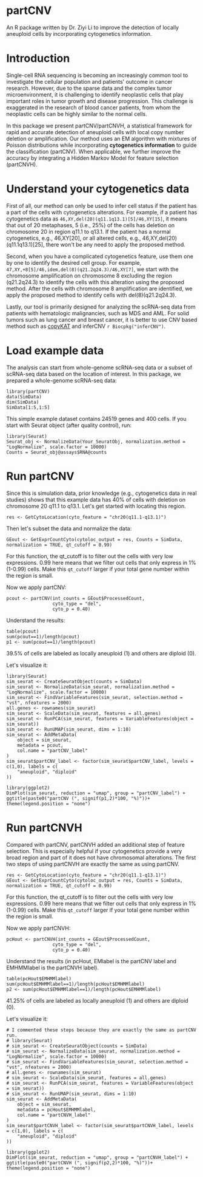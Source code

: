 # partCNV
An R package written by Dr. Ziyi Li to improve the detection of locally aneuploid cells by incorporating cytogenetics information.

# Introduction

Single-cell RNA sequencing is becoming an increasingly common tool to investigate the cellular population and patients' outcome in cancer research. However, due to the sparse data and the complex tumor microenvironment, it is challenging to identify neoplastic cells that play important roles in tumor growth and disease progression. This challenge is exaggerated in the research of blood cancer patients, from whom the neoplastic cells can be highly similar to the normal cells.

In this package we present partCNV/partCNVH, a statistical framework for rapid and accurate detection of aneuploid cells with local copy number deletion or amplification. Our method uses an EM algorithm with mixtures of Poisson distributions while incorporating **cytogenetics information** to guide the classification (partCNV). When applicable, we further improve the accuracy by integrating a Hidden Markov Model for feature selection (partCNVH).


# Understand your cytogenetics data

First of all, our method can only be used to infer cell status if the patient has a part of the cells with cytogenetics alterations. For example, if a patient has cytogenetics data as ``46,XY,del(20)(q11.1q13.1)[5]/46,XY[15]``, it means that out of 20 metaphases, 5 (i.e., 25%) of the cells has deletion on chromosome 20 in region q11.1 to q13.1. If the patient has a normal cytogenetics, e.g., 46,XY[20], or all altered cells, e.g., 46,XY,del(20)(q11.1q13.1)[25], there won't be any need to apply the proposed method. 

Second, when you have a complicated cytogenetics feature, use them one by one to identify the desired cell group. For example, ``47,XY,+8[5]/46,idem,del(8)(q21.2q24.3)/46,XY[7]``, we start with the chromosome amplification on chromosome 8 excluding the region (q21.2q24.3) to identify the cells with this alteration using the proposed method. After the cells with chromosome 8 amplification are identified, we apply the proposed method to identify cells with del(8)(q21.2q24.3). 

Lastly, our tool is primarily designed for analyzing the scRNA-seq data from patients with hematologic malignancies, such as MDS and AML. For solid tumors such as lung cancer and breast cancer, it is better to use CNV based method such as [copyKAT](https://github.com/navinlabcode/copykat) and inferCNV `r Biocpkg("inferCNV")`.


# Load example data

The analysis can start from whole-genome scRNA-seq data or a subset of scRNA-seq data based on the location of interest. In this package, we prepared a whole-genome scRNA-seq data:


<!-- Assign captions to figures in the code chunk option `fig.cap` to automatically number them, and to be able to reference them, see Figure \@ref(fig:plot). The figure label is generated from the code chunk label by prefixing it with `fig:`. -->

```{r loadData, echo=TRUE}
library(partCNV)
data(SimData)
dim(SimData)
SimData[1:5,1:5]
```

This simple example dataset contains 24519 genes and 400 cells. If you start with Seurat object (after quality control), run:

```{r runseurat, echo=TRUE, eval=FALSE}
library(Seurat)
Seurat_obj <- NormalizeData(Your_SeuratObj, normalization.method = "LogNormalize", scale.factor = 10000)
Counts = Seurat_obj@assays$RNA@counts
```

# Run partCNV

Since this is simulation data, prior knowledge (e.g., cytogenetics data in real studies) shows that this example data has 40% of cells with deletion on chromosome 20 q11.1 to q13.1. Let's get started with locating this region.

```{r s1, echo=TRUE, eval=TRUE}
res <- GetCytoLocation(cyto_feature = "chr20(q11.1-q13.1)")
```

Then let's subset the data and normalize the data:
```{r s2, echo=TRUE, eval=TRUE}
GEout <- GetExprCountCyto(cytoloc_output = res, Counts = SimData, normalization = TRUE, qt_cutoff = 0.99)
```
For this function, the qt_cutoff is to filter out the cells with very low expressions. 0.99 here means that we filter out cells that only express in 1% (1-0.99) cells. Make this `qt_cutoff` larger if your total gene number within the region is small. 

Now we apply partCNV:
```{r s3, echo=TRUE, eval=TRUE, message=FALSE, warning=FALSE, results='hide'}
pcout <- partCNV(int_counts = GEout$ProcessedCount,
                 cyto_type = "del",
                 cyto_p = 0.40)
```

Understand the results:
```{r s4, echo=TRUE, eval=TRUE}
table(pcout)
sum(pcout==1)/length(pcout)
p1 <- sum(pcout==1)/length(pcout)
```
39.5% of cells are labeled as locally aneuploid (1) and others are diploid (0).

Let's visualize it:
```{r s5, echo=TRUE, eval=TRUE, message=FALSE, warning=FALSE, results='hide'}
library(Seurat)
sim_seurat <- CreateSeuratObject(counts = SimData)
sim_seurat <- NormalizeData(sim_seurat, normalization.method = "LogNormalize", scale.factor = 10000)
sim_seurat <- FindVariableFeatures(sim_seurat, selection.method = "vst", nfeatures = 2000)
all.genes <- rownames(sim_seurat)
sim_seurat <- ScaleData(sim_seurat, features = all.genes)
sim_seurat <- RunPCA(sim_seurat, features = VariableFeatures(object = sim_seurat))
sim_seurat <- RunUMAP(sim_seurat, dims = 1:10)
sim_seurat <- AddMetaData(
    object = sim_seurat,
    metadata = pcout,
    col.name = "partCNV_label"
)
sim_seurat$partCNV_label <- factor(sim_seurat$partCNV_label, levels = c(1,0), labels = c(
    "aneuploid", "diploid"
))
```

```{r s6, echo=TRUE, eval=TRUE, message=FALSE, warning=FALSE}
library(ggplot2)
DimPlot(sim_seurat, reduction = "umap", group = "partCNV_label") + ggtitle(paste0("partCNV (", signif(p1,2)*100, "%)"))+ theme(legend.position = "none")
```

# Run partCNVH

Compared with partCNV, partCNVH added an additional step of feature selection. This is especially helpful if your cytogenetics provide a very broad region and part of it does not have chromosomal alterations. The first two steps of using partCNVH are exactly the same as using partCNV.


```{r s11, echo=TRUE, eval=TRUE}
res <- GetCytoLocation(cyto_feature = "chr20(q11.1-q13.1)")
GEout <- GetExprCountCyto(cytoloc_output = res, Counts = SimData, normalization = TRUE, qt_cutoff = 0.99)
```

For this function, the qt_cutoff is to filter out the cells with very low expressions. 0.99 here means that we filter out cells that only express in 1% (1-0.99) cells. Make this `qt_cutoff` larger if your total gene number within the region is small. 

Now we apply partCNVH:
```{r s13, echo=TRUE, eval=TRUE, message=FALSE, warning=FALSE, results='hide'}
pcHout <- partCNVH(int_counts = GEout$ProcessedCount,
                 cyto_type = "del",
                 cyto_p = 0.40)
```

Understand the results (in pcHout, EMlabel is the partCNV label and EMHMMlabel is the partCNVH label).
```{r s14, echo=TRUE, eval=TRUE}
table(pcHout$EMHMMlabel)
sum(pcHout$EMHMMlabel==1)/length(pcHout$EMHMMlabel)
p2 <- sum(pcHout$EMHMMlabel==1)/length(pcHout$EMHMMlabel)
```
41.25% of cells are labeled as locally aneuploid (1) and others are diploid (0).

Let's visualize it:
```{r s15, echo=TRUE, eval=TRUE, message=FALSE, warning=FALSE, results='hide'}
# I commented these steps because they are exactly the same as partCNV run. 
# library(Seurat)
# sim_seurat <- CreateSeuratObject(counts = SimData)
# sim_seurat <- NormalizeData(sim_seurat, normalization.method = "LogNormalize", scale.factor = 10000)
# sim_seurat <- FindVariableFeatures(sim_seurat, selection.method = "vst", nfeatures = 2000)
# all.genes <- rownames(sim_seurat)
# sim_seurat <- ScaleData(sim_seurat, features = all.genes)
# sim_seurat <- RunPCA(sim_seurat, features = VariableFeatures(object = sim_seurat))
# sim_seurat <- RunUMAP(sim_seurat, dims = 1:10)
sim_seurat <- AddMetaData(
    object = sim_seurat,
    metadata = pcHout$EMHMMlabel,
    col.name = "partCNVH_label"
)
sim_seurat$partCNVH_label <- factor(sim_seurat$partCNVH_label, levels = c(1,0), labels = c(
    "aneuploid", "diploid"
))
```

```{r s16, echo=TRUE, eval=TRUE, message=FALSE, warning=FALSE}
library(ggplot2)
DimPlot(sim_seurat, reduction = "umap", group = "partCNVH_label") + ggtitle(paste0("partCNVH (", signif(p2,2)*100, "%)"))+ theme(legend.position = "none")
```

